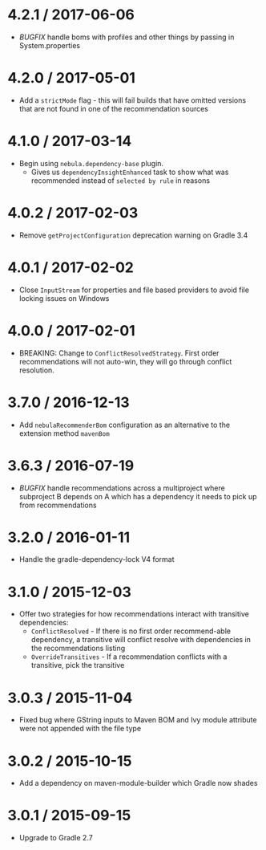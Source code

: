 4.2.1 / 2017-06-06
==================

* *BUGFIX* handle boms with profiles and other things by passing in System.properties 

4.2.0 / 2017-05-01
==================

* Add a `strictMode` flag - this will fail builds that have omitted versions that are not found in one of the recommendation sources

4.1.0 / 2017-03-14
==================

* Begin using `nebula.dependency-base` plugin.
    * Gives us `dependencyInsightEnhanced` task to show what was recommended instead of `selected by rule` in reasons

4.0.2 / 2017-02-03
==================

* Remove `getProjectConfiguration` deprecation warning on Gradle 3.4

4.0.1 / 2017-02-02
==================

* Close `InputStream` for properties and file based providers to avoid file locking issues on Windows

4.0.0 / 2017-02-01
==================

* BREAKING: Change to `ConflictResolvedStrategy`. First order recommendations will not auto-win, they will go through conflict resolution.

3.7.0 / 2016-12-13
==================

* Add `nebulaRecommenderBom` configuration as an alternative to the extension method `mavenBom`

3.6.3 / 2016-07-19
==================

* *BUGFIX* handle recommendations across a multiproject where subproject B depends on A which has a dependency it needs to pick up from recommendations

3.2.0 / 2016-01-11
==================

* Handle the gradle-dependency-lock V4 format

3.1.0 / 2015-12-03
==================

* Offer two strategies for how recommendations interact with transitive dependencies:
  - `ConflictResolved` - If there is no first order recommend-able dependency, a transitive will conflict resolve with dependencies in the recommendations listing
  - `OverrideTransitives` - If a recommendation conflicts with a transitive, pick the transitive

3.0.3 / 2015-11-04
==================

* Fixed bug where GString inputs to Maven BOM and Ivy module attribute were not appended with the file type

3.0.2 / 2015-10-15
==================

* Add a dependency on maven-module-builder which Gradle now shades

3.0.1 / 2015-09-15
==================

* Upgrade to Gradle 2.7

